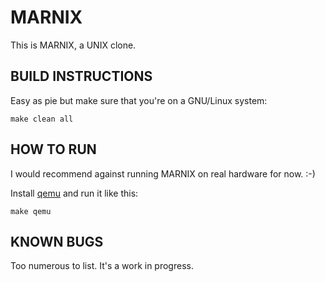 # MARNIX

This is MARNIX, a UNIX clone.

## BUILD INSTRUCTIONS

Easy as pie but make sure that you're on a GNU/Linux system:

    make clean all

## HOW TO RUN

I would recommend against running MARNIX on real hardware for now. :-)

Install [qemu](https://github.com/qemu/qemu) and run it like this:

    make qemu

## KNOWN BUGS

Too numerous to list. It's a work in progress.
